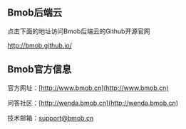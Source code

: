 ## Bmob后端云

点击下面的地址访问Bmob后端云的Github开源官网

http://bmob.github.io/


## Bmob官方信息

官方网址：[http://www.bmob.cn](http://www.bmob.cn)

问答社区：[http://wenda.bmob.cn](http://wenda.bmob.cn)

技术邮箱：support@bmob.cn
